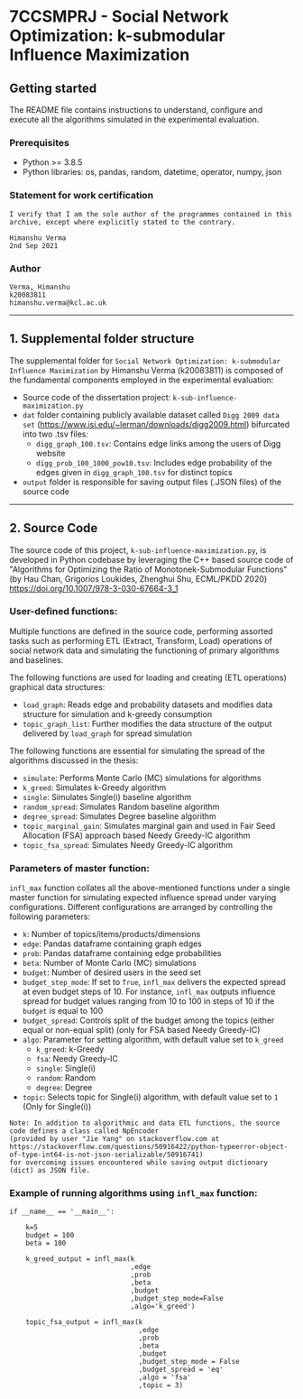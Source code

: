 # 7CCSMPRJ - Social Network Optimization: k-submodular Influence Maximization

## Getting started
The README file contains instructions to understand, configure and execute all the algorithms simulated in the experimental evaluation. 

### Prerequisites
* Python >= 3.8.5
* Python libraries: os, pandas, random, datetime, operator, numpy, json

### Statement for work certification
```
I verify that I am the sole author of the programmes contained in this archive, except where explicitly stated to the contrary.

Himanshu Verma
2nd Sep 2021
```

### Author
```
Verma, Himanshu
k20083811
himanshu.verma@kcl.ac.uk
```
***

## 1. Supplemental folder structure

The supplemental folder for `Social Network Optimization: k-submodular Influence Maximization` by Himanshu Verma (k20083811) is composed of the 
fundamental components employed in the experimental evaluation:
* Source code of the dissertation project: `k-sub-influence-maximization.py`
* `dat` folder containing publicly available dataset called `Digg 2009 data set` (https://www.isi.edu/~lerman/downloads/digg2009.html) bifurcated into two .tsv files:
	* `digg_graph_100.tsv`: Contains edge links among the users of Digg website
	* `digg_prob_100_1000_pow10.tsv`: Includes edge probability of the edges given in `digg_graph_100.tsv` for distinct topics
* `output` folder is responsible for saving output files (.JSON files) of the source code

***

## 2. Source Code

The source code of this project, `k-sub-influence-maximization.py`, is developed in Python codebase by leveraging the C++ based source code of "Algorithms for Optimizing the Ratio of Monotonek-Submodular Functions" (by Hau Chan, Grigorios Loukides, Zhenghui Shu, ECML/PKDD 2020) https://doi.org/10.1007/978-3-030-67664-3_1

### User-defined functions:

Multiple functions are defined in the source code, performing assorted tasks such as performing ETL (Extract, Transform, Load) operations of social network data and simulating the functioning of primary algorithms and baselines.

The following functions are used for loading and creating (ETL operations) graphical data structures:
* `load_graph`: Reads edge and probability datasets and modifies data structure for simulation and k-greedy consumption
* `topic_graph_list`: Further modifies the data structure of the output delivered by `load_graph` for spread simulation

The following functions are essential for simulating the spread of the algorithms discussed in the thesis:
* `simulate`: Performs Monte Carlo (MC) simulations for algorithms
* `k_greed`: Simulates k-Greedy algorithm
* `single`: Simulates Single(i) baseline algorithm
* `random_spread`: Simulates Random baseline algorithm
* `degree_spread`: Simulates Degree baseline algorithm
* `topic_marginal_gain`: Simulates marginal gain and used in Fair Seed Allocation (FSA) approach based Needy Greedy-IC algorithm
* `topic_fsa_spread`: Simulates Needy Greedy-IC algorithm

### Parameters of master function:

`infl_max` function collates all the above-mentioned functions under a single master function for simulating expected influence spread under varying configurations. Different configurations are arranged by controlling the following parameters:
* `k`: Number of topics/items/products/dimensions
* `edge`: Pandas dataframe containing graph edges
* `prob`: Pandas dataframe containing edge probabilities
* `beta`: Number of Monte Carlo (MC) simulations
* `budget`: Number of desired users in the seed set
* `budget_step_mode`: If set to `True`, `infl_max` delivers the expected spread at even budget steps of 10. For instance, `infl_max` outputs influence spread for budget values ranging from 10 to 100 in steps of 10 if the `budget` is equal to 100
* `budget_spread`: Controls split of the budget among the topics (either equal or non-equal split) (only for FSA based Needy Greedy-IC)
* `algo`: Parameter for setting algorithm, with default value set to `k_greed`
	* `k_greed`: k-Greedy
	* `fsa`: Needy Greedy-IC
	* `single`: Single(i)
	* `random`: Random
	* `degree`: Degree 
* `topic`: Selects topic for Single(i) algorithm, with default value set to `1` (Only for Single(i))


```
Note: In addition to algorithmic and data ETL functions, the source code defines a class called NpEncoder 
(provided by user "Jie Yang" on stackoverflow.com at https://stackoverflow.com/questions/50916422/python-typeerror-object-of-type-int64-is-not-json-serializable/50916741) 
for overcoming issues encountered while saving output dictionary (dict) as JSON file.  
```

### Example of running algorithms using `infl_max` function:
```
if __name__ == '__main__':
    
    k=5
    budget = 100
    beta = 100

    k_greed_output = infl_max(k
                              ,edge
                              ,prob
                              ,beta
                              ,budget
                              ,budget_step_mode=False
                              ,algo='k_greed')
    
    topic_fsa_output = infl_max(k
                                ,edge
                                ,prob
                                ,beta
                                ,budget
                                ,budget_step_mode = False
                                ,budget_spread = 'eq'
                                ,algo = 'fsa'
                                ,topic = 3)
```
